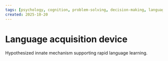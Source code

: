 ```yaml
---
tags: [psychology, cognition, problem-solving, decision-making, language, intelligence, testing, heuristics, bias]
created: 2025-10-20
---
```

# Language acquisition device

Hypothesized innate mechanism supporting rapid language learning.
